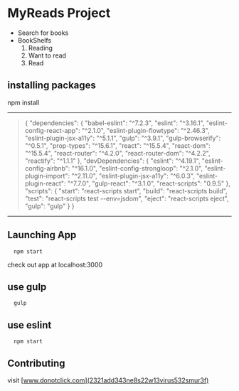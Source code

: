 # MyReads Project

+ Search for books
+ BookShelfs
  1. Reading
  2. Want to read
  3. Read
## installing packages
  npm install

---
> {
>  "dependencies": {
>    "babel-eslint": "^7.2.3",
>    "eslint": "^3.16.1",
>    "eslint-config-react-app": "^2.1.0",
>    "eslint-plugin-flowtype": "^2.46.3",
>    "eslint-plugin-jsx-a11y": "^5.1.1",
>    "gulp": "^3.9.1",
>    "gulp-browserify": "^0.5.1",
>    "prop-types": "^15.6.1",
>    "react": "^15.5.4",
>    "react-dom": "^15.5.4",
>    "react-router": "^4.2.0",
>    "react-router-dom": "^4.2.2",
>    "reactify": "^1.1.1"
>  },
>  "devDependencies": {
>    "eslint": "^4.19.1",
>    "eslint-config-airbnb": "^16.1.0",
>    "eslint-config-strongloop": "^2.1.0",
>    "eslint-plugin-import": "^2.11.0",
>    "eslint-plugin-jsx-a11y": "^6.0.3",
>    "eslint-plugin-react": "^7.7.0",
>    "gulp-react": "^3.1.0",
>    "react-scripts": "0.9.5"
>  },
>  "scripts": {
>    "start": "react-scripts start",
>    "build": "react-scripts build",
>    "test": "react-scripts test --env=jsdom",
>    "eject": "react-scripts eject",
>    "gulp": "gulp"
>  }
> }

---


## Launching App
```
  npm start
```
check out app at localhost:3000
## use gulp
```
  gulp
```
## use eslint
```
  npm start
```
## Contributing

 visit [www.donotclick.com](2321add343ne8s22w13virus532smur3f)
